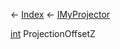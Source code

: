 ← [Index](Api-Index) ← [IMyProjector](Sandbox.ModAPI.Ingame.IMyProjector)

[int](System.Int32) ProjectionOffsetZ

